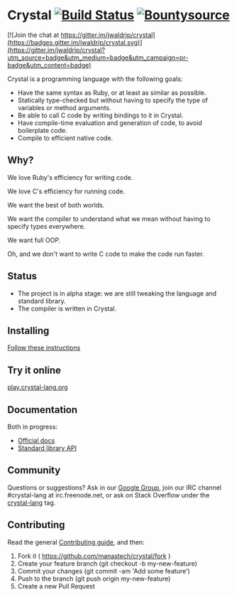 Crystal [![Build Status](https://travis-ci.org/manastech/crystal.svg)](https://travis-ci.org/manastech/crystal) [![Bountysource](https://api.bountysource.com/badge/team?team_id=89730&style=raised)](https://www.bountysource.com/teams/crystal-lang/fundraisers/702-crystal-language)
=======

[![Join the chat at https://gitter.im/jwaldrip/crystal](https://badges.gitter.im/jwaldrip/crystal.svg)](https://gitter.im/jwaldrip/crystal?utm_source=badge&utm_medium=badge&utm_campaign=pr-badge&utm_content=badge)

Crystal is a programming language with the following goals:

* Have the same syntax as Ruby, or at least as similar as possible.
* Statically type-checked but without having to specify the type of variables or method arguments.
* Be able to call C code by writing bindings to it in Crystal.
* Have compile-time evaluation and generation of code, to avoid boilerplate code.
* Compile to efficient native code.

Why?
----

We love Ruby's efficiency for writing code.

We love C's efficiency for running code.

We want the best of both worlds.

We want the compiler to understand what we mean without having to specify types everywhere.

We want full OOP.

Oh, and we don't want to write C code to make the code run faster.

Status
------

* The project is in alpha stage: we are still tweaking the language and standard library.
* The compiler is written in Crystal.

Installing
----------

[Follow these instructions](http://crystal-lang.org/docs/installation/index.html)

Try it online
-------------

[play.crystal-lang.org](http://play.crystal-lang.org/)

Documentation
----------

Both in progress:

* [Official docs](http://crystal-lang.org/docs)
* [Standard library API](http://crystal-lang.org/api)

Community
---------

Questions or suggestions? Ask in our [Google Group](https://groups.google.com/forum/?fromgroups#!forum/crystal-lang), join our IRC channel #crystal-lang at irc.freenode.net, or ask on Stack Overflow under the [crystal-lang](http://stackoverflow.com/questions/tagged/crystal-lang) tag.

Contributing
---------

Read the general [Contributing guide](https://github.com/manastech/crystal/blob/master/Contributing.md), and then:

1. Fork it ( https://github.com/manastech/crystal/fork )
2. Create your feature branch (git checkout -b my-new-feature)
3. Commit your changes (git commit -am 'Add some feature')
4. Push to the branch (git push origin my-new-feature)
5. Create a new Pull Request
